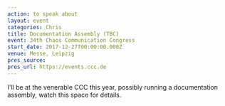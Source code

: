 ```yaml
---
action: to speak about
layout: event
categories: Chris
title: Documentation Assembly (TBC)
event: 34th Chaos Communication Congress
start_date: 2017-12-27T00:00:00.000Z
venue: Messe, Leipzig
pres_source:
pres_url: https://events.ccc.de
---
```


I'll be at the venerable CCC this year, possibly running a documentation assembly, watch this space for details.
